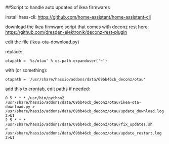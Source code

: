 ##Script to handle auto updates of ikea firmwares

install hass-cli:
https://github.com/home-assistant/home-assistant-cli 

download the ikea firmware script that comes with deconz rest here:
https://github.com/dresden-elektronik/deconz-rest-plugin

edit the file (ikea-ota-download.py)

replace:
```
otapath = '%s/otau' % os.path.expanduser('~')
```
with (or something):
```
otapath = '/usr/share/hassio/addons/data/69bb46cb_deconz/otau'
```

add this to crontab, edit paths if needed:
```
0 5 * * * /usr/bin/python2 /usr/share/hassio/addons/data/69bb46cb_deconz/otau/ikea-ota-download.py > /usr/share/hassio/addons/data/69bb46cb_deconz/otau/update_download.log 2>&1
2 5 * * * /usr/share/hassio/addons/data/69bb46cb_deconz/otau/fix_updates.sh     > /usr/share/hassio/addons/data/69bb46cb_deconz/otau/update_restart.log 2>&1
```
